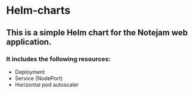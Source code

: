 # Helm-charts

## This is a simple Helm chart for the Notejam web application.

### It includes the following resources:
- Deployment
- Service (NodePort)
- Horizontal pod autoscaler
